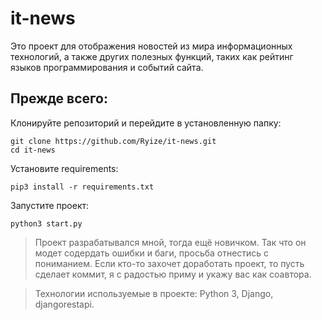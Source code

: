 # it-news

Это проект для отображения новостей из мира информационных технологий, 
а также других полезных функций, таких как рейтинг языков программирования и событий сайта.

## Прежде всего:

Клонируйте репозиторий и перейдите в установленную папку:
```
git clone https://github.com/Ryize/it-news.git
cd it-news
```

Установите requirements:
```
pip3 install -r requirements.txt
```

Запустите проект:
```
python3 start.py
```

> Проект разрабатывался мной, тогда ещё новичком. Так что он модет содердать ошибки и баги, просьба отнестись с пониманием. Если кто-то захочет доработать проект, то пусть сделает коммит, я с радостью приму и укажу вас как соавтора.

> Технологии используемые в проекте: Python 3, Django, djangorestapi.
